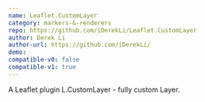 ```yaml
---
name: Leaflet.CustomLayer
category: markers-&-renderers
repo: https://github.com/iDerekLi/Leaflet.CustomLayer
author: Derek Li
author-url: https://github.com/iDerekLi/
demo: 
compatible-v0: false
compatible-v1: true
---
```


A Leaflet plugin L.CustomLayer - fully custom Layer.

